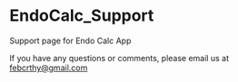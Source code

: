# EndoCalc_Support

Support page for Endo Calc App

If you have any questions or comments, please email us at febcrthy@gmail.com
